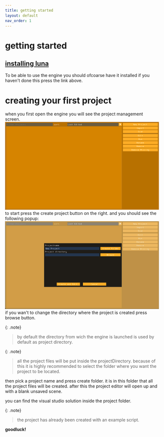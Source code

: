 ```yaml
---
title: getting started
layout: default
nav_order: 1
---
```


# getting started
## [installing luna](https://github.com/lolrobbe2/luna/releases/latest/download/apollo.zip)
To be able to use the engine you should ofcoarse have it installed if you haven't done this press the link above.

# creating your first project
when you first open the engine you will see the project management screen.
![project screen](../images/projectManegementScreen-blank.png)
to start press the create project button on the right.
and you should see the following popup:
![project creation](../images/projectManegementScreen-newProject.png)
if you wan't to change the directory where the project is created press browse button.

{: .note}
> by default the directory from wich the engine is launched is used by default as project directory.

{: .note}
> all the project files will be put inside the projectDirectory.
> because of this it is highly recommended to select the folder where you want the project to be located.

then pick a project name and press create folder.
it is in this folder that all the project files will be created.
after this the project editor will open up and with a blank unsaved scene.


you can find the visual studio solution inside the project folder.

{: .note}
> the project has already been created with an example script.



**goodluck!**

